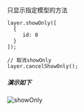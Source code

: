 只显示指定模型的方法

```
layer.showOnly([
  {
     id: 0
  }
]);

// 取消showOnly
layer.cancelShowOnly();
```
##### 演示如下
![showOnly](https://user-images.githubusercontent.com/13678919/224670154-95fa35b8-52ab-47be-903b-060171bcd064.gif)
